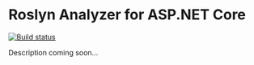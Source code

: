 # Roslyn Analyzer for ASP.NET Core

[![Build status](https://ci.appveyor.com/api/projects/status/ydwubqt7j4s8eivv?svg=true)](https://ci.appveyor.com/project/madskristensen/weboptimizer-analyzers)

Description coming soon...